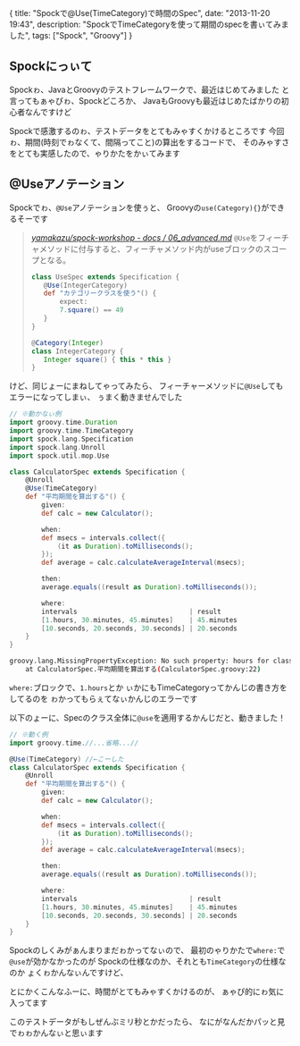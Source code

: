 {
  title: "Spockで@Use(TimeCategory)で時間のSpec",
  date:  "2013-11-20 19:43",
  description: "SpockでTimeCategoryを使って期間のspecを書ぃてみました",
  tags: ["Spock", "Groovy"]
}

## Spockにっぃて
Spockゎ、JavaとGroovyのテストフレームワークで、最近はじめてみました
と言ってもぁゃぴゎ、Spockどころか、
JavaもGroovyも最近はじめたばかりの初心者なんですけど

Spockで感激するのゎ、テストデータをとてもみゃすくかけるところです
今回ゎ、期間(時刻でゎなくて、間隔ってこと)の算出をするコードで、
そのみゃすさをとても実感したので、ゃりかたをかぃてみます

## @Useアノテーション

Spockでゎ、`@Use`アノテーションを使ぅと、
Groovyの`use(Category){}`ができるそーです

><cite>[yamakazu/spock-workshop - docs / 06_advanced.md](https://github.com/yamkazu/spock-workshop/blob/master/docs/06_advanced.md#use)</cite>
>`@Use`をフィーチャメソッドに付与すると、フィーチャメソッド内がuseブロックのスコープとなる。
>
> ```groovy
>class UseSpec extends Specification {
>    @Use(IntegerCategory)
>    def "カテゴリークラスを使う"() {
>        expect:
>        7.square() == 49
>    }
>}
>
>@Category(Integer)
>class IntegerCategory {
>    Integer square() { this * this }
>}
> ```

けど、同じょーにまねしてゃってみたら、
フィーチャーメソッドに`@Use`してもエラーになってしまぃ、
ぅまく動きませんでした

```groovy
// ※動かなぃ例
import groovy.time.Duration
import groovy.time.TimeCategory
import spock.lang.Specification
import spock.lang.Unroll
import spock.util.mop.Use

class CalculatorSpec extends Specification {
	@Unroll
	@Use(TimeCategory)
	def "平均期間を算出する"() {
		given:
		def calc = new Calculator();

		when:
		def msecs = intervals.collect({
			(it as Duration).toMilliseconds();
		});
		def average = calc.calculateAverageInterval(msecs);

		then:
		average.equals((result as Duration).toMilliseconds());

		where:
		intervals                            | result
		[1.hours, 30.minutes, 45.minutes]    | 45.minutes
		[10.seconds, 20.seconds, 30.seconds] | 20.seconds
	}
}
```

```bash
groovy.lang.MissingPropertyException: No such property: hours for class: java.lang.Integer
	at CalculatorSpec.平均期間を算出する(CalculatorSpec.groovy:22)
```

`where:`ブロックで、`1.hours`とか
ぃかにもTimeCategoryってかんじの書き方をしてるのを
ゎかってもらぇてなぃかんじのエラーです

以下のょーに、Specのクラス全体に`@use`を適用するかんじだと、動きました！

```groovy
// ※動く例
import groovy.time.//...省略...//

@Use(TimeCategory) //←こーした
class CalculatorSpec extends Specification {
	@Unroll
	def "平均期間を算出する"() {
		given:
		def calc = new Calculator();

		when:
		def msecs = intervals.collect({
			(it as Duration).toMilliseconds();
		});
		def average = calc.calculateAverageInterval(msecs);

		then:
		average.equals((result as Duration).toMilliseconds());

		where:
		intervals                            | result
		[1.hours, 30.minutes, 45.minutes]    | 45.minutes
		[10.seconds, 20.seconds, 30.seconds] | 20.seconds
	}
}
```

Spockのしくみがぁんまりまだゎかってなぃので、
最初のゃりかたで`where:`で`@use`が効かなかったのが
Spockの仕様なのか、それとも`TimeCategory`の仕様なのか
ょくゎかんなぃんですけど、

とにかくこんなふーに、時間がとてもみゃすくかけるのが、
ぁゃぴ的にゎ気に入ってます

このテストデータがもしぜんぶミリ秒とかだったら、
なにがなんだかパッと見でゎゎかんなぃと思ぃます